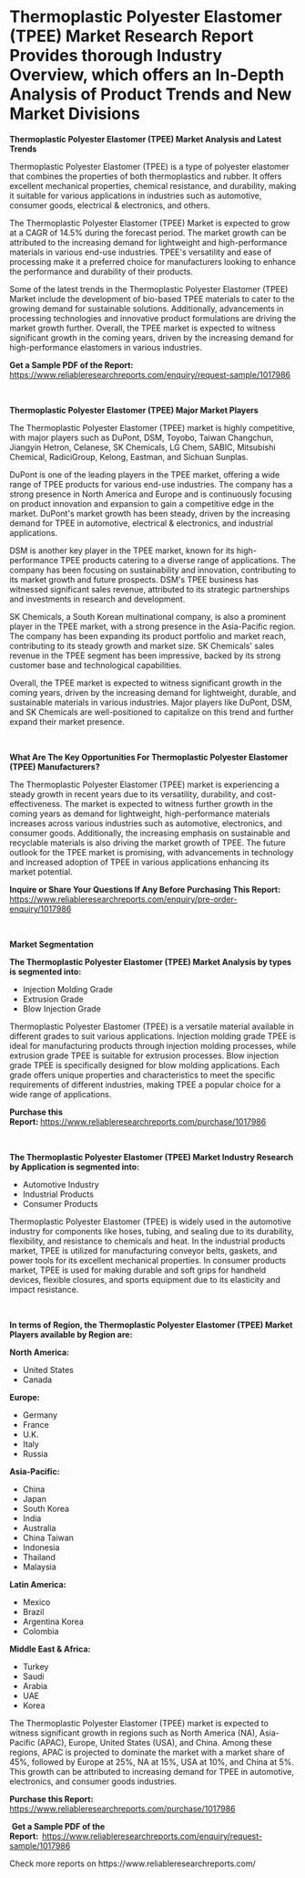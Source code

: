 <p><h1>Thermoplastic Polyester Elastomer (TPEE) Market Research Report Provides thorough Industry Overview, which offers an In-Depth Analysis of Product Trends and New Market Divisions</h1></p><p><strong>Thermoplastic Polyester Elastomer (TPEE) Market Analysis and Latest Trends</strong></p>
<p><p>Thermoplastic Polyester Elastomer (TPEE) is a type of polyester elastomer that combines the properties of both thermoplastics and rubber. It offers excellent mechanical properties, chemical resistance, and durability, making it suitable for various applications in industries such as automotive, consumer goods, electrical & electronics, and others.</p><p>The Thermoplastic Polyester Elastomer (TPEE) Market is expected to grow at a CAGR of 14.5% during the forecast period. The market growth can be attributed to the increasing demand for lightweight and high-performance materials in various end-use industries. TPEE's versatility and ease of processing make it a preferred choice for manufacturers looking to enhance the performance and durability of their products.</p><p>Some of the latest trends in the Thermoplastic Polyester Elastomer (TPEE) Market include the development of bio-based TPEE materials to cater to the growing demand for sustainable solutions. Additionally, advancements in processing technologies and innovative product formulations are driving the market growth further. Overall, the TPEE market is expected to witness significant growth in the coming years, driven by the increasing demand for high-performance elastomers in various industries.</p></p>
<p><strong>Get a Sample PDF of the Report:&nbsp;</strong> <a href="https://www.reliableresearchreports.com/enquiry/request-sample/1017986">https://www.reliableresearchreports.com/enquiry/request-sample/1017986</a></p>
<p>&nbsp;</p>
<p><strong>Thermoplastic Polyester Elastomer (TPEE) Major Market Players</strong></p>
<p><p>The Thermoplastic Polyester Elastomer (TPEE) market is highly competitive, with major players such as DuPont, DSM, Toyobo, Taiwan Changchun, Jiangyin Hetron, Celanese, SK Chemicals, LG Chem, SABIC, Mitsubishi Chemical, RadiciGroup, Kelong, Eastman, and Sichuan Sunplas.</p><p>DuPont is one of the leading players in the TPEE market, offering a wide range of TPEE products for various end-use industries. The company has a strong presence in North America and Europe and is continuously focusing on product innovation and expansion to gain a competitive edge in the market. DuPont's market growth has been steady, driven by the increasing demand for TPEE in automotive, electrical & electronics, and industrial applications.</p><p>DSM is another key player in the TPEE market, known for its high-performance TPEE products catering to a diverse range of applications. The company has been focusing on sustainability and innovation, contributing to its market growth and future prospects. DSM's TPEE business has witnessed significant sales revenue, attributed to its strategic partnerships and investments in research and development.</p><p>SK Chemicals, a South Korean multinational company, is also a prominent player in the TPEE market, with a strong presence in the Asia-Pacific region. The company has been expanding its product portfolio and market reach, contributing to its steady growth and market size. SK Chemicals' sales revenue in the TPEE segment has been impressive, backed by its strong customer base and technological capabilities.</p><p>Overall, the TPEE market is expected to witness significant growth in the coming years, driven by the increasing demand for lightweight, durable, and sustainable materials in various industries. Major players like DuPont, DSM, and SK Chemicals are well-positioned to capitalize on this trend and further expand their market presence.</p></p>
<p>&nbsp;</p>
<p><strong>What Are The Key Opportunities For Thermoplastic Polyester Elastomer (TPEE) Manufacturers?</strong></p>
<p><p>The Thermoplastic Polyester Elastomer (TPEE) market is experiencing a steady growth in recent years due to its versatility, durability, and cost-effectiveness. The market is expected to witness further growth in the coming years as demand for lightweight, high-performance materials increases across various industries such as automotive, electronics, and consumer goods. Additionally, the increasing emphasis on sustainable and recyclable materials is also driving the market growth of TPEE. The future outlook for the TPEE market is promising, with advancements in technology and increased adoption of TPEE in various applications enhancing its market potential.</p></p>
<p><strong>Inquire or Share Your Questions If Any Before Purchasing This Report:</strong> <a href="https://www.reliableresearchreports.com/enquiry/pre-order-enquiry/1017986">https://www.reliableresearchreports.com/enquiry/pre-order-enquiry/1017986</a></p>
<p>&nbsp;</p>
<p><strong>Market Segmentation</strong></p>
<p><strong>The Thermoplastic Polyester Elastomer (TPEE) Market Analysis by types is segmented into:</strong></p>
<p><ul><li>Injection Molding Grade</li><li>Extrusion Grade</li><li>Blow Injection Grade</li></ul></p>
<p><p>Thermoplastic Polyester Elastomer (TPEE) is a versatile material available in different grades to suit various applications. Injection molding grade TPEE is ideal for manufacturing products through injection molding processes, while extrusion grade TPEE is suitable for extrusion processes. Blow injection grade TPEE is specifically designed for blow molding applications. Each grade offers unique properties and characteristics to meet the specific requirements of different industries, making TPEE a popular choice for a wide range of applications.</p></p>
<p><strong>Purchase this Report:&nbsp;</strong><a href="https://www.reliableresearchreports.com/purchase/1017986">https://www.reliableresearchreports.com/purchase/1017986</a></p>
<p>&nbsp;</p>
<p><strong>The Thermoplastic Polyester Elastomer (TPEE) Market Industry Research by Application is segmented into:</strong></p>
<p><ul><li>Automotive Industry</li><li>Industrial Products</li><li>Consumer Products</li></ul></p>
<p><p>Thermoplastic Polyester Elastomer (TPEE) is widely used in the automotive industry for components like hoses, tubing, and sealing due to its durability, flexibility, and resistance to chemicals and heat. In the industrial products market, TPEE is utilized for manufacturing conveyor belts, gaskets, and power tools for its excellent mechanical properties. In consumer products market, TPEE is used for making durable and soft grips for handheld devices, flexible closures, and sports equipment due to its elasticity and impact resistance.</p></p>
<p>&nbsp;</p>
<p><strong>In terms of Region, the Thermoplastic Polyester Elastomer (TPEE) Market Players available by Region are:</strong></p>
<p>
    <p> <strong> North America: </strong>
        <ul>
            <li>United States</li>
            <li>Canada</li>
        </ul>
        </p> 
    <p> <strong> Europe: </strong>
        <ul>
            <li>Germany</li>
            <li>France</li>
            <li>U.K.</li>
            <li>Italy</li>
            <li>Russia</li>
        </ul>
        </p> 
    <p> <strong> Asia-Pacific: </strong>
        <ul>
            <li>China</li>
            <li>Japan</li>
            <li>South Korea</li>
            <li>India</li>
            <li>Australia</li>
            <li>China Taiwan</li>
            <li>Indonesia</li>
            <li>Thailand</li>
            <li>Malaysia</li>
        </ul>
        </p> 
    <p> <strong> Latin America: </strong>
        <ul>
            <li>Mexico</li>
            <li>Brazil</li>
            <li>Argentina Korea</li>
            <li>Colombia</li>
        </ul>
        </p> 
    <p> <strong> Middle East & Africa: </strong>
        <ul>
            <li>Turkey</li>
            <li>Saudi</li>
            <li>Arabia</li>
            <li>UAE</li>
            <li>Korea</li>
        </ul>
    </p>
    </p>
<p><p>The Thermoplastic Polyester Elastomer (TPEE) market is expected to witness significant growth in regions such as North America (NA), Asia-Pacific (APAC), Europe, United States (USA), and China. Among these regions, APAC is projected to dominate the market with a market share of 45%, followed by Europe at 25%, NA at 15%, USA at 10%, and China at 5%. This growth can be attributed to increasing demand for TPEE in automotive, electronics, and consumer goods industries.</p></p>
<p><strong>Purchase this Report: </strong><a href="https://www.reliableresearchreports.com/purchase/1017986">https://www.reliableresearchreports.com/purchase/1017986</a></p>
<p>&nbsp;<strong>Get a Sample PDF of the Report:&nbsp;&nbsp;</strong><a href="https://www.reliableresearchreports.com/enquiry/request-sample/1017986">https://www.reliableresearchreports.com/enquiry/request-sample/1017986</a></p>
<p><strong></strong></p>
<p>Check more reports on https://www.reliableresearchreports.com/</p>
